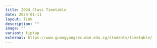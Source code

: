 ```yaml
---
title: 2024 Class Timetable
date: 2024-01-11
layout: link
description: ""
image: ""
variant: tiptap
external: https://www.guangyangsec.moe.edu.sg/students/timetable/
---
```

